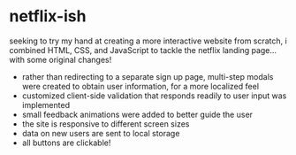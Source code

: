 # netflix-ish
seeking to try my hand at creating a more interactive website from scratch, i combined HTML, CSS, and JavaScript to tackle the netflix landing page... with some original changes! 

- rather than redirecting to a separate sign up page, multi-step modals were created to obtain user information, for a more localized feel
- customized client-side validation that responds readily to user input was implemented
- small feedback animations were added to better guide the user
- the site is responsive to different screen sizes
- data on new users are sent to local storage 
- all buttons are clickable!
